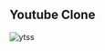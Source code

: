 ## Youtube Clone
![ytss](https://user-images.githubusercontent.com/62543734/167163055-f84127db-3167-4451-904b-e30d29e2cf62.png)

